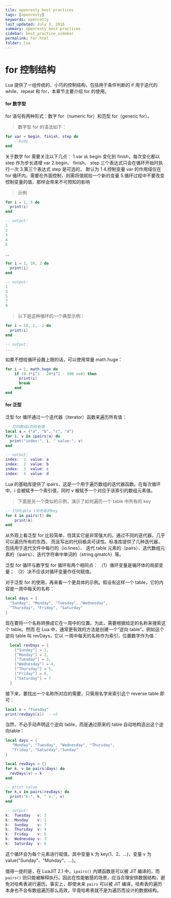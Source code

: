 ```yaml
---
tile: openresty best practices
tags: [openresty]
keywords: openresty
last_updated: July 3, 2016
summary: openresty best practices
sidebar: best_practice_sidebar
permalink: for.html
folder: lua
---
```

# for 控制结构

Lua 提供了一组传统的、小巧的控制结构，包括用于条件判断的 if 用于迭代的 while、repeat 和 for，本章节主要介绍 for 的使用。

#### for 数字型

for 语句有两种形式：数字 for（numeric for）和范型 for（generic for）。

> 数字型 for 的语法如下：

```lua
for var = begin, finish, step do
    --body
end
```

关于数字 for 需要关注以下几点：
1.var 从 begin 变化到 finish，每次变化都以 step 作为步长递增 var
2.begin、 finish、 step 三个表达式只会在循环开始时执行一次
3.第三个表达式 step 是可选的， 默认为 1
4.控制变量 var 的作用域仅在 for 循环内，需要在外面控制，则需将值赋给一个新的变量
5.循环过程中不要改变控制变量的值，那样会带来不可预知的影响

> 示例

```lua
for i = 1, 5 do
  print(i)
end

-- output:
1
2
3
4
5
```

...

```lua
for i = 1, 10, 2 do
  print(i)
end

-- output:
1
3
5
7
9
```

> 以下是这种循环的一个典型示例：

```lua
for i = 10, 1, -1 do
  print(i)
end

-- output:
...
```

如果不想给循环设置上限的话，可以使用常量 math.huge：

```lua
for i = 1, math.huge do
    if (0.3*i^3 - 20*i^2 - 500 >=0) then
      print(i)
      break
    end
end
```

#### for 泛型

泛型 for 循环通过一个迭代器（iterator）函数来遍历所有值：

```lua
-- 打印数组a的所有值
local a = {"a", "b", "c", "d"}
for i, v in ipairs(a) do
  print("index:", i, " value:", v)
end

-- output:
index:  1  value: a
index:  2  value: b
index:  3  value: c
index:  4  value: d
```

Lua 的基础库提供了 ipairs，这是一个用于遍历数组的迭代器函数。在每次循环中，i 会被赋予一个索引值，同时 v 被赋予一个对应于该索引的数组元素值。

> 下面是另一个类似的示例，演示了如何遍历一个 table 中所有的 key

```lua
-- 打印table t中所有的key
for k in pairs(t) do
    print(k)
end
```

从外观上看泛型 for 比较简单，但其实它是非常强大的。通过不同的迭代器，几乎可以遍历所有的东西，
而且写出的代码极具可读性。标准库提供了几种迭代器，包括用于迭代文件中每行的（io.lines）、
迭代 table 元素的（pairs）、迭代数组元素的（ipairs）、迭代字符串中单词的（string.gmatch）等。

泛型 for 循环与数字型 for 循环有两个相同点：
（1）循环变量是循环体的局部变量；
（2）决不应该对循环变量作任何赋值。

对于泛型 for 的使用，再来看一个更具体的示例。假设有这样一个 table，它的内容是一周中每天的名称：

```lua
local days = {
  "Sunday", "Monday", "Tuesday", "Wednesday",
  "Thursday", "Friday", "Saturday"
}
```

现在要将一个名称转换成它在一周中的位置。为此，需要根据给定的名称来搜索这个 table。然而
在 Lua 中，通常更有效的方法是创建一个“逆向 table”。例如这个逆向 table 叫 revDays，它以
一周中每天的名称作为索引，位置数字作为值：

```lua
  local revDays = {
    ["Sunday"] = 1,
    ["Monday"] = 2,
    ["Tuesday"] = 3,
    ["Wednesday"] = 4,
    ["Thursday"] = 5,
    ["Friday"] = 6,
    ["Saturday"] = 7
  }
```

接下来，要找出一个名称所对应的需要，只需用名字来索引这个 reverse table 即可：

```lua
local x = "Tuesday"
print(revDays[x])  -->3
```

当然，不必手动声明这个逆向 table，而是通过原来的 table 自动地构造出这个逆向table：

```lua
local days = {
   "Monday", "Tuesday", "Wednesday", "Thursday",
   "Friday", "Saturday","Sunday"
}

local revDays = {}
for k, v in pairs(days) do
  revDays[v] = k
end

-- print value
for k,v in pairs(revDays) do
  print("k:", k, " v:", v)
end

-- output:
k:  Tuesday   v: 2
k:  Monday    v: 1
k:  Sunday    v: 7
k:  Thursday  v: 4
k:  Friday    v: 5
k:  Wednesday v: 3
k:  Saturday  v: 6
```

这个循环会为每个元素进行赋值，其中变量 k 为 key(1、2、...)，变量 v 为 value("Sunday"、"Monday"、...)。

值得一提的是，在 LuaJIT 2.1 中，`ipairs()` 内建函数是可以被 JIT 编译的，而 `pairs()` 则只能被解释执行。因此在性能敏感的场景，应当合理安排数据结构，避免对哈希表进行遍历。事实上，即使未来 `pairs` 可以被 JIT 编译，哈希表的遍历本身也不会有数组遍历那么高效，毕竟哈希表就不是为遍历而设计的数据结构。


